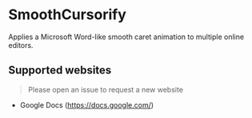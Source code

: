 # SmoothCursorify
Applies a Microsoft Word-like smooth caret animation to multiple online editors.

## Supported websites
> Please open an issue to request a new website

* Google Docs (https://docs.google.com/)

